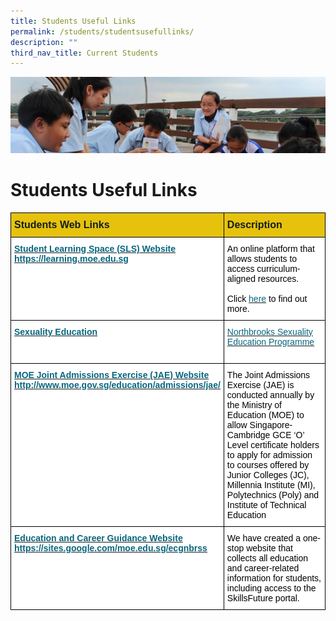 ```yaml
---
title: Students Useful Links
permalink: /students/studentsusefullinks/
description: ""
third_nav_title: Current Students
---
```

![](/images/Parentsbanner.jpg)

Students Useful Links
========

<style type="text/css">
.tg  {border-collapse:collapse;border-spacing:0;}
.tg td{border-color:black;border-style:solid;border-width:1px;font-family:Arial, sans-serif;font-size:14px;
  overflow:hidden;padding:10px 5px;word-break:normal;}
.tg th{border-color:black;border-style:solid;border-width:1px;font-family:Arial, sans-serif;font-size:14px;
  font-weight:normal;overflow:hidden;padding:10px 5px;word-break:normal;}
.tg .tg-33jp{background-color:#FFF;color:#06667E;font-weight:bold;text-align:left;text-decoration:underline;vertical-align:top}
.tg .tg-v41w{background-color:#FFF;color:#06667E;text-align:left;text-decoration:underline;vertical-align:top}
.tg .tg-wjik{background-color:#E6C20C;color:#141D1C;font-size:16px;font-weight:bold;text-align:left;vertical-align:top}
.tg .tg-ktyi{background-color:#FFF;text-align:left;vertical-align:top}
</style>
<table class="tg">
<thead>
  <tr>
    <th class="tg-wjik">Students Web Links</th>
    <th class="tg-wjik">Description</th>
  </tr>
</thead>
<tbody>
  <tr>
    <td class="tg-33jp"><a href="https://learning.moe.edu.sg/"><span style="color:#06667E">Student Learning Space (SLS) Website</span></a><br><a href="https://learning.moe.edu.sg/"><span style="color:#06667E">https://learning.moe.edu.sg</span></a></td>
    <td class="tg-ktyi"><span style="color:#000">An online platform that allows students to access curriculum-aligned resources.</span><br><br><span style="color:#000">Click </span><a href="https://northbrookssec.moe.edu.sg/people/students/students-learning-space"><span style="color:#06667E">here</span></a><span style="color:#000"> to find out more.</span></td>
  </tr>
  <tr>
    <td class="tg-33jp"><a href="https://northbrookssec-moe-edu-sg.cwp-stg.sg/co-curriculum/cce/sexuality-education-programme"><span style="color:#06667E">Sexuality Education</span></a></td>
    <td class="tg-v41w"><a href="/co-curriculum/cce/sexuality-education-programme/"><span style="color:#06667E">Northbrooks Sexuality Education Programme</span></a><br><br></td>
  </tr>
  <tr>
    <td class="tg-33jp"><a href="http://www.moe.gov.sg/education/admissions/jae/"><span style="color:#06667E">MOE Joint Admissions Exercise (JAE) Website</span></a><br><a href="http://www.moe.gov.sg/education/admissions/jae/"><span style="color:#06667E">http://www.moe.gov.sg/education/admissions/jae/</span></a></td>
    <td class="tg-ktyi"><span style="color:#000">The Joint Admissions Exercise (JAE) is conducted annually by the Ministry of Education (MOE) to allow Singapore-Cambridge GCE ‘O’ Level certificate holders to apply for admission to courses offered by Junior Colleges (JC), Millennia Institute (MI), Polytechnics (Poly) and Institute of Technical Education</span></td>
  </tr>
  <tr>
    <td class="tg-33jp"><a href="https://sites.google.com/moe.edu.sg/ecgnbrss"><span style="color:#06667E">Education and Career Guidance Website</span></a><br><a href="https://sites.google.com/moe.edu.sg/ecgnbrss"><span style="color:#06667E">https://sites.google.com/moe.edu.sg/ecgnbrss</span></a></td>
    <td class="tg-ktyi"><span style="color:#000">We have created a one-stop website that collects all education and career-related information for students, including access to the SkillsFuture portal.</span></td>
  </tr>
</tbody>
</table>